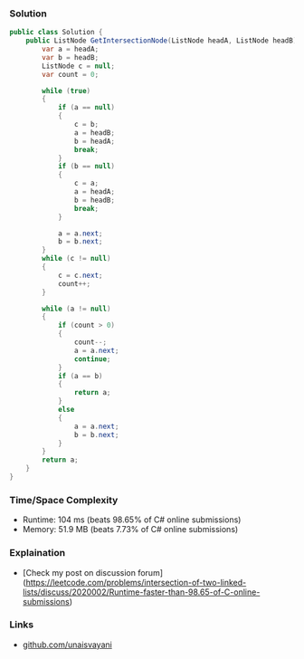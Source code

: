 ### Solution

```c#
public class Solution {
    public ListNode GetIntersectionNode(ListNode headA, ListNode headB) {
        var a = headA;
        var b = headB;
        ListNode c = null;
        var count = 0;

        while (true)
        {
            if (a == null)
            {
                c = b;
                a = headB;
                b = headA;
                break;
            }
            if (b == null)
            {
                c = a;
                a = headA;
                b = headB;
                break;
            }

            a = a.next;
            b = b.next;
        }
        while (c != null)
        {
            c = c.next;
            count++;
        }

        while (a != null)
        {
            if (count > 0)
            {
                count--;
                a = a.next;
                continue;
            }
            if (a == b)
            {
                return a;
            }
            else
            {
                a = a.next;
                b = b.next;
            }
        }
        return a;
    }
}
```

### Time/Space Complexity

- Runtime: 104 ms (beats 98.65% of C# online submissions)
- Memory: 51.9 MB (beats 7.73% of C# online submissions)

### Explaination

- [Check my post on discussion forum] (https://leetcode.com/problems/intersection-of-two-linked-lists/discuss/2020002/Runtime-faster-than-98.65-of-C-online-submissions)

### Links

- [github.com/unaisvayani](https://github.com/unaisvayani)